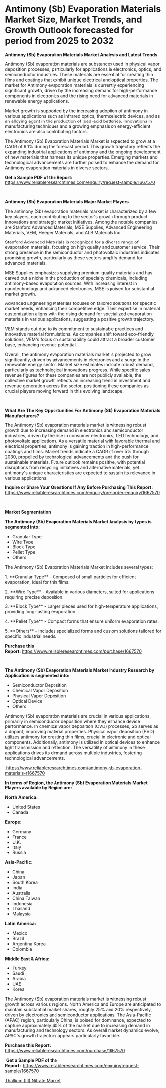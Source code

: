 <p><h1>Antimony (Sb) Evaporation Materials Market Size, Market Trends, and Growth Outlook forecasted for period from 2025 to 2032</h1></p><p><strong>Antimony (Sb) Evaporation Materials Market Analysis and Latest Trends</strong></p>
<p><p>Antimony (Sb) evaporation materials are substances used in physical vapor deposition processes, particularly for applications in electronics, optics, and semiconductor industries. These materials are essential for creating thin films and coatings that exhibit unique electrical and optical properties. The market for Antimony evaporation materials is currently experiencing significant growth, driven by the increasing demand for high-performance components in electronics and the rising need for advanced materials in renewable energy applications.</p><p>Market growth is supported by the increasing adoption of antimony in various applications such as infrared optics, thermoelectric devices, and as an alloying agent in the production of lead-acid batteries. Innovations in manufacturing techniques and a growing emphasis on energy-efficient electronics are also contributing factors. </p><p>The Antimony (Sb) Evaporation Materials Market is expected to grow at a CAGR of 9.1% during the forecast period. This growth trajectory reflects the expanding industrial applications of antimony and the ongoing development of new materials that harness its unique properties. Emerging markets and technological advancements are further poised to enhance the demand for Antimony evaporation materials in diverse sectors.</p></p>
<p><strong>Get a Sample PDF of the Report:&nbsp;</strong> <a href="https://www.reliableresearchtimes.com/enquiry/request-sample/1667570?utm_campaign=2141&utm_medium=2&utm_source=Github&utm_content=ia&utm_term=02022025&utm_id=antimony-sb-evaporation-materials">https://www.reliableresearchtimes.com/enquiry/request-sample/1667570</a></p>
<p>&nbsp;</p>
<p><strong>Antimony (Sb) Evaporation Materials Major Market Players</strong></p>
<p><p>The antimony (Sb) evaporation materials market is characterized by a few key players, each contributing to the sector's growth through product innovations and strategic market initiatives. Among the notable companies are Stanford Advanced Materials, MSE Supplies, Advanced Engineering Materials, VEM, Heeger Materials, and ALB Materials Inc.</p><p>Stanford Advanced Materials is recognized for a diverse range of evaporation materials, focusing on high quality and customer service. Their strong presence in the semiconductor and photovoltaic industries indicates promising growth, particularly as these sectors amplify demand for advanced materials.</p><p>MSE Supplies emphasizes supplying premium-quality materials and has carved out a niche in the production of specialty chemicals, including antimony-based evaporation sources. With increasing interest in nanotechnology and advanced electronics, MSE is poised for substantial market growth.</p><p>Advanced Engineering Materials focuses on tailored solutions for specific market needs, enhancing their competitive edge. Their expertise in material customization aligns with the rising demand for specialized evaporation materials in various applications, suggesting a positive growth trajectory.</p><p>VEM stands out due to its commitment to sustainable practices and innovative material formulations. As companies shift toward eco-friendly solutions, VEM's focus on sustainability could attract a broader customer base, enhancing revenue potential.</p><p>Overall, the antimony evaporation materials market is projected to grow significantly, driven by advancements in electronics and a surge in the renewable energy sector. Market size estimates indicate robust demand, particularly as technological innovations progress. While specific sales revenue figures for these companies are not publicly available, the collective market growth reflects an increasing trend in investment and revenue generation across the sector, positioning these companies as crucial players moving forward in this evolving landscape.</p></p>
<p>&nbsp;</p>
<p><strong>What Are The Key Opportunities For Antimony (Sb) Evaporation Materials Manufacturers?</strong></p>
<p><p>The Antimony (Sb) evaporation materials market is witnessing robust growth due to increasing demand in electronics and semiconductor industries, driven by the rise in consumer electronics, LED technology, and photovoltaic applications. As a versatile material with favorable thermal and electrical properties, antimony is gaining traction in high-performance coatings and films. Market trends indicate a CAGR of over 5% through 2030, propelled by technological advancements and the push for sustainable materials. Future outlook remains positive, with potential disruptions from recycling initiatives and alternative materials, yet antimony's unique characteristics are expected to sustain its relevance in various applications.</p></p>
<p><strong>Inquire or Share Your Questions If Any Before Purchasing This Report:</strong> <a href="https://www.reliableresearchtimes.com/enquiry/pre-order-enquiry/1667570?utm_campaign=2141&utm_medium=2&utm_source=Github&utm_content=ia&utm_term=02022025&utm_id=antimony-sb-evaporation-materials">https://www.reliableresearchtimes.com/enquiry/pre-order-enquiry/1667570</a></p>
<p>&nbsp;</p>
<p><strong>Market Segmentation</strong></p>
<p><strong>The Antimony (Sb) Evaporation Materials Market Analysis by types is segmented into:</strong></p>
<p><ul><li>Granular Type</li><li>Wire Type</li><li>Block Type</li><li>Pellet Type</li><li>Others</li></ul></p>
<p><p>The Antimony (Sb) Evaporation Materials Market includes several types: </p><p>1. **Granular Type** - Composed of small particles for efficient evaporation, ideal for thin films. </p><p>2. **Wire Type** - Available in various diameters, suited for applications requiring precise deposition. </p><p>3. **Block Type** - Larger pieces used for high-temperature applications, providing long-lasting evaporation. </p><p>4. **Pellet Type** - Compact forms that ensure uniform evaporation rates. </p><p>5. **Others** - Includes specialized forms and custom solutions tailored for specific industrial needs.</p></p>
<p><strong>Purchase this Report:&nbsp;</strong><a href="https://www.reliableresearchtimes.com/purchase/1667570?utm_campaign=2141&utm_medium=2&utm_source=Github&utm_content=ia&utm_term=02022025&utm_id=antimony-sb-evaporation-materials">https://www.reliableresearchtimes.com/purchase/1667570</a></p>
<p>&nbsp;</p>
<p><strong>The Antimony (Sb) Evaporation Materials Market Industry Research by Application is segmented into:</strong></p>
<p><ul><li>Semiconductor Deposition</li><li>Chemical Vapor Deposition</li><li>Physical Vapor Deposition</li><li>Optical Device</li><li>Others</li></ul></p>
<p><p>Antimony (Sb) evaporation materials are crucial in various applications, primarily in semiconductor deposition where they enhance device performance. In chemical vapor deposition (CVD) processes, Sb serves as a dopant, improving material properties. Physical vapor deposition (PVD) utilizes antimony for creating thin films, crucial in electronic and optical components. Additionally, antimony is utilized in optical devices to enhance light transmission and reflection. The versatility of antimony in these applications drives its demand across multiple industries, fostering technological advancements.</p></p>
<p><a href="https://www.reliableresearchtimes.com/antimony-sb-evaporation-materials-r1667570?utm_campaign=2141&utm_medium=2&utm_source=Github&utm_content=ia&utm_term=02022025&utm_id=antimony-sb-evaporation-materials">&nbsp;https://www.reliableresearchtimes.com/antimony-sb-evaporation-materials-r1667570</a></p>
<p><strong>In terms of Region, the Antimony (Sb) Evaporation Materials Market Players available by Region are:</strong></p>
<p>
    <p> <strong> North America: </strong>
        <ul>
            <li>United States</li>
            <li>Canada</li>
        </ul>
        </p> 
    <p> <strong> Europe: </strong>
        <ul>
            <li>Germany</li>
            <li>France</li>
            <li>U.K.</li>
            <li>Italy</li>
            <li>Russia</li>
        </ul>
        </p> 
    <p> <strong> Asia-Pacific: </strong>
        <ul>
            <li>China</li>
            <li>Japan</li>
            <li>South Korea</li>
            <li>India</li>
            <li>Australia</li>
            <li>China Taiwan</li>
            <li>Indonesia</li>
            <li>Thailand</li>
            <li>Malaysia</li>
        </ul>
        </p> 
    <p> <strong> Latin America: </strong>
        <ul>
            <li>Mexico</li>
            <li>Brazil</li>
            <li>Argentina Korea</li>
            <li>Colombia</li>
        </ul>
        </p> 
    <p> <strong> Middle East & Africa: </strong>
        <ul>
            <li>Turkey</li>
            <li>Saudi</li>
            <li>Arabia</li>
            <li>UAE</li>
            <li>Korea</li>
        </ul>
    </p>
    </p>
<p><p>The Antimony (Sb) evaporation materials market is witnessing robust growth across various regions. North America and Europe are anticipated to maintain substantial market shares, roughly 25% and 20% respectively, driven by electronics and semiconductor applications. The Asia-Pacific (APAC) region, particularly China, is poised for dominance, expected to capture approximately 40% of the market due to increasing demand in manufacturing and technology sectors. As overall market dynamics evolve, APAC's growth trajectory appears particularly favorable.</p></p>
<p><strong>Purchase this Report: </strong><a href="https://www.reliableresearchtimes.com/purchase/1667570?utm_campaign=2141&utm_medium=2&utm_source=Github&utm_content=ia&utm_term=02022025&utm_id=antimony-sb-evaporation-materials">https://www.reliableresearchtimes.com/purchase/1667570</a></p>
<p>&nbsp;<strong>Get a Sample PDF of the Report:&nbsp;&nbsp;</strong><a href="https://www.reliableresearchtimes.com/enquiry/request-sample/1667570?utm_campaign=2141&utm_medium=2&utm_source=Github&utm_content=ia&utm_term=02022025&utm_id=antimony-sb-evaporation-materials">https://www.reliableresearchtimes.com/enquiry/request-sample/1667570</a></p>
<p><strong></strong></p>
<p><p><a href="https://github.com/sca704osol/Market-Research-Report-List-1/blob/main/thallium-iii-nitrate-market.md?utm_campaign=2141&utm_medium=2&utm_source=Github&utm_content=ia&utm_term=02022025&utm_id=antimony-sb-evaporation-materials">Thallium (III) Nitrate Market</a></p></p>